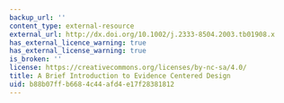```yaml
---
backup_url: ''
content_type: external-resource
external_url: http://dx.doi.org/10.1002/j.2333-8504.2003.tb01908.x
has_external_licence_warning: true
has_external_license_warning: true
is_broken: ''
license: https://creativecommons.org/licenses/by-nc-sa/4.0/
title: A Brief Introduction to Evidence Centered Design
uid: b88b07ff-b668-4c44-afd4-e17f28381812
---
```

